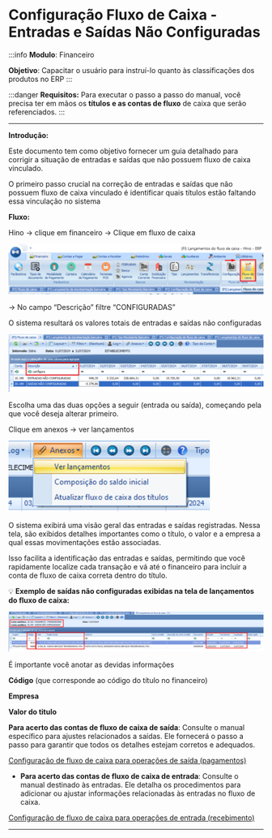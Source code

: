 # Configuração Fluxo de Caixa - Entradas e Saídas Não Configuradas

:::info
**Modulo**: Financeiro

**Objetivo**: Capacitar o usuário para instruí-lo quanto às classificações dos produtos no ERP
:::

:::danger
**Requisitos:** 
Para executar o passo a passo do manual, você precisa ter em mãos os **títulos e as contas de fluxo** de caixa que serão referenciados.
:::

___


**Introdução:** 

Este documento tem como objetivo fornecer um guia detalhado para corrigir a situação de entradas e saídas que não possuem fluxo de caixa vinculado. 

O primeiro passo crucial na correção de entradas e saídas que não possuem fluxo de caixa vinculado é identificar quais títulos estão faltando essa vinculação no sistema

**Fluxo:** 

Hino → clique em financeiro → Clique em fluxo de caixa

![fluxo-de-caixa-nao-configuradas](./img/fluxo-de-caixa-nao-configuradas/fluxo-de-caixa-nao-configuradas.png)

→ No campo “Descrição” filtre “CONFIGURADAS” 

O sistema resultará os valores totais de entradas e saídas não configuradas 

![fluxo-de-caixa-nao-configuradas-1](./img/fluxo-de-caixa-nao-configuradas/fluxo-de-caixa-nao-configuradas-1.png)

Escolha uma das duas opções a seguir (entrada ou saída), começando pela que você deseja alterar primeiro.

Clique em anexos → ver lançamentos 

![fluxo-de-caixa-nao-configuradas-2](./img/fluxo-de-caixa-nao-configuradas/fluxo-de-caixa-nao-configuradas-2.png)

O sistema exibirá uma visão geral das entradas e saídas registradas. Nessa tela, são exibidos detalhes importantes como o título, o valor e a empresa a qual essas movimentações estão associadas.

Isso facilita a identificação das entradas e saídas, permitindo que você rapidamente localize cada transação e vá até o financeiro para incluir a conta de fluxo de caixa correta dentro do título.

💡 **Exemplo de saídas não configuradas exibidas na tela de lançamentos do fluxo de caixa:**

![fluxo-de-caixa-nao-configuradas-3](./img/fluxo-de-caixa-nao-configuradas/fluxo-de-caixa-nao-configuradas-3.png)

É importante você anotar as devidas informações 

**Código** (que corresponde ao código do título no financeiro) 

**Empresa** 

**Valor do titulo** 

**Para acerto das contas de fluxo de caixa de saída**: Consulte o manual específico para ajustes relacionados a saídas. Ele fornecerá o passo a passo para garantir que todos os detalhes estejam corretos e adequados.

[Configuração de fluxo de caixa para operações de saída (pagamentos)](fluxo-de-caixa-saidas.md)

- **Para acerto das contas de fluxo de caixa de entrada**: Consulte o manual destinado às entradas. Ele detalha os procedimentos para adicionar ou ajustar informações relacionadas às entradas no fluxo de caixa.

[Configuração de fluxo de caixa para operações de entrada (recebimento)](fluxo-de-caixa-recebimentos.md)

---